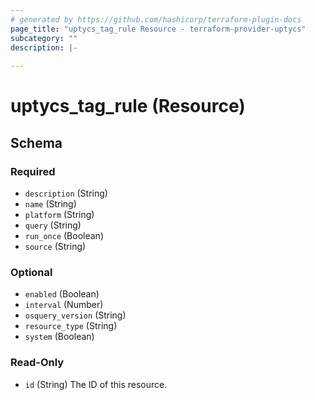 ```yaml
---
# generated by https://github.com/hashicorp/terraform-plugin-docs
page_title: "uptycs_tag_rule Resource - terraform-provider-uptycs"
subcategory: ""
description: |-
  
---
```


# uptycs_tag_rule (Resource)





<!-- schema generated by tfplugindocs -->
## Schema

### Required

- `description` (String)
- `name` (String)
- `platform` (String)
- `query` (String)
- `run_once` (Boolean)
- `source` (String)

### Optional

- `enabled` (Boolean)
- `interval` (Number)
- `osquery_version` (String)
- `resource_type` (String)
- `system` (Boolean)

### Read-Only

- `id` (String) The ID of this resource.



